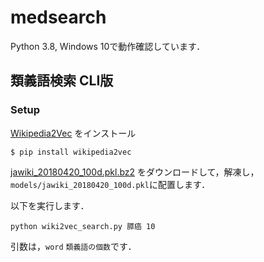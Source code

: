 # medsearch
Python 3.8, Windows 10で動作確認しています．

## 類義語検索 CLI版
### Setup
[Wikipedia2Vec](https://wikipedia2vec.github.io/wikipedia2vec/) をインストール
```
$ pip install wikipedia2vec
```
[jawiki_20180420_100d.pkl.bz2](http://wikipedia2vec.s3.amazonaws.com/models/ja/2018-04-20/jawiki_20180420_100d.pkl.bz2)
をダウンロードして，解凍し，`models/jawiki_20180420_100d.pkl`に配置します．

以下を実行します．
```
python wiki2vec_search.py 膵癌 10
```
引数は，`word` `類義語の個数`です．  

